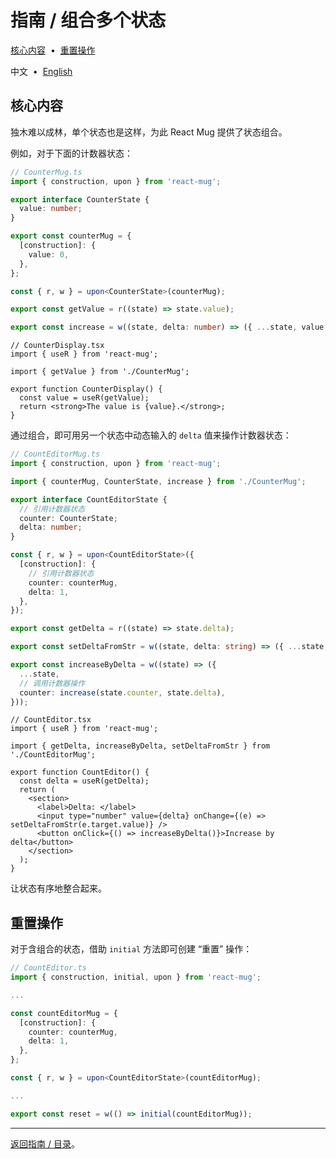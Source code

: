 # 指南 / 组合多个状态

[核心内容](#5edffd6) &nbsp;•&nbsp; [重置操作](#3b3988e)

中文 &nbsp;•&nbsp; [English](./7f95611.md)

## <span id="5edffd6"></span>核心内容

独木难以成林，单个状态也是这样，为此 React Mug 提供了状态组合。

例如，对于下面的计数器状态：

```ts
// CounterMug.ts
import { construction, upon } from 'react-mug';

export interface CounterState {
  value: number;
}

export const counterMug = {
  [construction]: {
    value: 0,
  },
};

const { r, w } = upon<CounterState>(counterMug);

export const getValue = r((state) => state.value);

export const increase = w((state, delta: number) => ({ ...state, value: state.value + delta }));
```

```tsx
// CounterDisplay.tsx
import { useR } from 'react-mug';

import { getValue } from './CounterMug';

export function CounterDisplay() {
  const value = useR(getValue);
  return <strong>The value is {value}.</strong>;
}
```

通过组合，即可用另一个状态中动态输入的 `delta` 值来操作计数器状态：

```ts
// CountEditorMug.ts
import { construction, upon } from 'react-mug';

import { counterMug, CounterState, increase } from './CounterMug';

export interface CountEditorState {
  // 引用计数器状态
  counter: CounterState;
  delta: number;
}

const { r, w } = upon<CountEditorState>({
  [construction]: {
    // 引用计数器状态
    counter: counterMug,
    delta: 1,
  },
});

export const getDelta = r((state) => state.delta);

export const setDeltaFromStr = w((state, delta: string) => ({ ...state, delta: parseInt(delta) }));

export const increaseByDelta = w((state) => ({
  ...state,
  // 调用计数器操作
  counter: increase(state.counter, state.delta),
}));
```

```tsx
// CountEditor.tsx
import { useR } from 'react-mug';

import { getDelta, increaseByDelta, setDeltaFromStr } from './CountEditorMug';

export function CountEditor() {
  const delta = useR(getDelta);
  return (
    <section>
      <label>Delta: </label>
      <input type="number" value={delta} onChange={(e) => setDeltaFromStr(e.target.value)} />
      <button onClick={() => increaseByDelta()}>Increase by delta</button>
    </section>
  );
}
```

让状态有序地整合起来。

## <span id="3b3988e"></span>重置操作

对于含组合的状态，借助 `initial` 方法即可创建 “重置” 操作：

```ts
// CountEditor.ts
import { construction, initial, upon } from 'react-mug';

...

const countEditorMug = {
  [construction]: {
    counter: counterMug,
    delta: 1,
  },
};

const { r, w } = upon<CountEditorState>(countEditorMug);

...

export const reset = w(() => initial(countEditorMug));
```

---

[返回指南 / 目录](./README.zh-Hans.md)。
